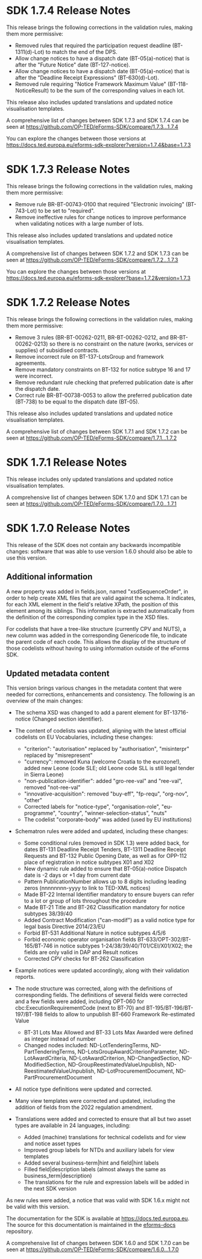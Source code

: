# SDK 1.7.4 Release Notes

This release brings the following corrections in the validation rules, making them more permissive:

* Removed rules that required the participation request deadline (BT-1311(d)-Lot) to match the end of the DPS.
* Allow change notices to have a dispatch date (BT-05(a)-notice) that is after the "Future Notice" date (BT-127-notice).
* Allow change notices to have a dispatch date (BT-05(a)-notice) that is after the "Deadline Receipt Expressions" (BT-630(d)-Lot).
* Removed rule requiring "Notice Framework Maximum Value" (BT-118-NoticeResult) to be the sum of the corresponding values in each lot.

This release also includes updated translations and updated notice visualisation templates.

A comprehensive list of changes between SDK 1.7.3 and SDK 1.7.4 can be seen at <https://github.com/OP-TED/eForms-SDK/compare/1.7.3...1.7.4>

You can explore the changes between those versions at <https://docs.ted.europa.eu/eforms-sdk-explorer?version=1.7.4&base=1.7.3>

# SDK 1.7.3 Release Notes

This release brings the following corrections in the validation rules, making them more permissive:

* Remove rule BR-BT-00743-0100 that required "Electronic invoicing" (BT-743-Lot) to be set to "required".
* Remove ineffective rules for change notices to improve performance when validating notices with a large number of lots.

This release also includes updated translations and updated notice visualisation templates.

A comprehensive list of changes between SDK 1.7.2 and SDK 1.7.3 can be seen at <https://github.com/OP-TED/eForms-SDK/compare/1.7.2...1.7.3>

You can explore the changes between those versions at <https://docs.ted.europa.eu/eforms-sdk-explorer?base=1.7.2&version=1.7.3>

# SDK 1.7.2 Release Notes

This release brings the following corrections in the validation rules, making them more permissive:

* Remove 3 rules (BR-BT-00262-0211, BR-BT-00262-0212, and BR-BT-00262-0213) so there is no constraint on the nature (works, services or supplies) of subsidised contracts.
* Remove incorrect rule on BT-137-LotsGroup and framework agreements.
* Remove mandatory constraints on BT-132 for notice subtype 16 and 17 were incorrect.
* Remove redundant rule checking that preferred publication date is after the dispatch date.
* Correct rule BR-BT-00738-0053 to allow the preferred publication date (BT-738) to be equal to the dispatch date (BT-05).

This release also includes updated translations and updated notice visualisation templates.

A comprehensive list of changes between SDK 1.7.1 and SDK 1.7.2 can be seen at <https://github.com/OP-TED/eForms-SDK/compare/1.7.1...1.7.2>

# SDK 1.7.1 Release Notes

This release includes only updated translations and updated notice visualisation templates.

A comprehensive list of changes between SDK 1.7.0 and SDK 1.7.1 can be seen at <https://github.com/OP-TED/eForms-SDK/compare/1.7.0...1.7.1>

# SDK 1.7.0 Release Notes

This release of the SDK does not contain any backwards incompatible changes: software that was able to use version 1.6.0 should also be able to use this version.

## Additional information

A new property was added in fields.json, named "xsdSequenceOrder", in order to help create XML files that are valid against the schema. It indicates, for each XML element in the field's relative XPath, the position of this element among its siblings. This information is extracted automatically from the definition of the corresponding complex type in the XSD files.

For codelists that have a tree-like structure (currently CPV and NUTS), a new column was added in the corresponding Genericode file, to indicate the parent code of each code. This allows the display of the structure of those codelists without having to using information outside of the eForms SDK.

## Updated metadata content

This version brings various changes in the metadata content that were needed for corrections, enhancements and consistency. The following is an overview of the main changes:

* The schema XSD was changed to add a parent element for BT-13716-notice (Changed section identifier).

* The content of codelists was updated, aligning with the latest official codelists on EU Vocabularies, including these changes:
  * "criterion": "autorisation" replaced by "authorisation", "misinterpr" replaced by "misrepresent"
  * "currency": removed Kuna (welcome Croatia to the eurozone!), added new Leone (code SLE; old Leone code SLL is still legal tender in Sierra Leone)
  * "non-publication-identifier": added "gro-ree-val" and "ree-val", removed "not-ree-val"
  * "innovative-acquisition": removed "buy-eff", "fp-requ", "org-nov", "other"
  * Corrected labels for "notice-type", "organisation-role", "eu-programme", "country", "winner-selection-status", "nuts"
  * The codelist "corporate-body" was added (used by EU institutions)
  
* Schematron rules were added and updated, including these changes:
  * Some conditional rules (removed in SDK 1.3) were added back, for dates BT-131 Deadline Receipt Tenders, BT-1311 Deadline Receipt Requests and BT-132 Public Opening Date, as well as for OPP-112 place of registration in notice subtypes X01 and X02
  * New dynamic rule added to ensure that BT-05(a)-notice Dispatch date is -2 days or +1 day from current date
  * Pattern PublicationNumber allows up to 8 digits including leading zeros (nnnnnnnn-yyyy to link to TED-XML notices)
  * Made BT-22 Internal Identifier mandatory to ensure buyers can refer to a lot or group of lots throughout the procedure
  * Made BT-21 Title and BT-262 Classification mandatory for notice subtypes 38/39/40
  * Added Contract Modification ("can-modif") as a valid notice type for legal basis Directive 2014/23/EU
  * Forbid BT-531 Additional Nature in notice subtypes 4/5/6
  * Forbid economic operator organisation fields BT-633/OPT-302/BT-165/BT-746 in notice subtypes 1-24/38/39/40/T01/CEI/X01/X02; the fields are only valid in DAP and Result notices
  * Corrected CPV checks for BT-262 Classification
  
* Example notices were updated accordingly, along with their validation reports.

* The node structure was corrected, along with the definitions of corresponding fields. The definitions of several fields were corrected and a few fields were added, including OPT-060 for cbc:ExecutionRequirementCode (next to BT-70) and BT-195/BT-196/BT-197/BT-198 fields to allow to unpublish BT-660 Framework Re-estimated Value
  * BT-31 Lots Max Allowed and BT-33 Lots Max Awarded were defined as integer instead of number
  * Changed nodes included: ND-LotTenderingTerms, ND-PartTenderingTerms, ND-LotsGroupAwardCriterionParameter, ND-LotAwardCriteria, ND-LotAwardCriterion, ND-ChangedSection, ND-ModifiedSection, ND-GroupReestimatedValueUnpublish, ND-ReestimatedValueUnpublish, ND-LotProcurementDocument, ND-PartProcurementDocument

* All notice type definitions were updated and corrected.

* Many view templates were corrected and updated, including the addition of fields from the 2022 regulation amendment.

* Translations were added and corrected to ensure that all but two asset types are available in 24 languages, including:
  * Added (machine) translations for technical codelists and for view and notice asset types
  * Improved group labels for NTDs and auxiliary labels for view templates
  * Added several business-term|hint and field|hint labels
  * Filled field|description labels (almost always the same as business_term|description)
  * The translations for the rule and expression labels will be added in the next SDK version

As new rules were added, a notice that was valid with SDK 1.6.x might not be valid with this version.

The documentation for the SDK is available at <https://docs.ted.europa.eu>. The source for this documentation is maintained in the [eforms-docs](https://github.com/OP-TED/eforms-docs) repository.

A comprehensive list of changes between SDK 1.6.0 and SDK 1.7.0 can be seen at <https://github.com/OP-TED/eForms-SDK/compare/1.6.0...1.7.0>
